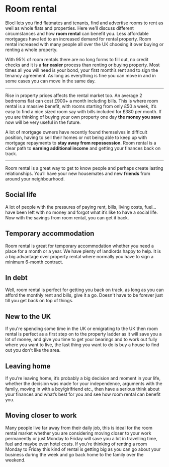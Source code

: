 Room rental
===========
Blocl lets you find flatmates and tenants, find and advertise rooms to rent as
well as whole flats and properties. Here we’ll discuss different circumstances
and how **room rental** can benefit you. Less affordable mortgages have led to
an increased demand for rental property. Room rental increased with many people
all over the UK choosing it over buying or renting a whole property.

With 95% of room rentals there are no long forms to fill out, no credit checks
and it is a **far easier** process than renting or buying property. Most times
all you will need is your bond, your first month’s rent and to sign the tenancy
agreement. As long as everything is fine you can move in and in some cases you
can move in the same day.

---

Rise in property prices affects the rental market too. An average 2
bedrooms flat can cost £900+ a month including bills. This is where room rental
is a massive benefit, with rooms starting from only £50 a week, it’s easy to
find a nice sized room say with bills included for £380 per month. If you are
thinking of buying your own property one day **the money you save** now will be
very useful in the future.

A lot of mortgage owners have recently found themselves in difficult position,
having to sell their homes or not being able to keep up with mortgage repayments
to **stay away from repossession**. Room rental is a clear path to **earning
additional income** and getting your finances back on track.

---

Room rental is a great way to get to know people and perhaps create lasting
relationships. You’ll have your new housemates and new **friends** from around
your neighbourhood.

Social life
-----------
A lot of people with the pressures of paying rent, bills, living costs, fuel...
have been left with no money and forgot what it’s like to have a social life.
Now with the savings from room rental, you can get it back.

Temporary accommodation
-----------------------
Room rental is great for temporary accommodation whether you need a place for a
month or a year. We have plenty of landlords happy to help. It is a big
advantage over property rental where normally you have to sign a minimum 6-month
contract.

In debt
-------
Well, room rental is perfect for getting you back on track, as long as you can
afford the monthly rent and bills, give it a go. Doesn't have to be forever just
till you get back on top of things.

New to the UK
-------------
If you're spending some time in the UK or emigrating to the UK then room rental is
perfect as a first step on to the property ladder as it will save you a lot of
money, and give you time to get your bearings and to work out fully where you
want to live, the last thing you want to do is buy a house to find out you don't
like the area.

Leaving home
------------
If you’re leaving home, it’s probably a big decision and moment in your life,
whether the decision was made for your independence, arguments with the family,
moving in with a boy/girlfriend etc., then have a serious think about your
finances and what’s best for you and see how room rental can benefit you.

Moving closer to work
---------------------
Many people live far away from their daily job, this is ideal for the room
rental market whether you are considering moving closer to your work permanently
or just Monday to Friday will save you a lot in travelling time, fuel and maybe
even hotel costs. If you're thinking of renting a room Monday to Friday this kind
of rental is getting big as you can go about your business during the week and
go back home to the family over the weekend.
